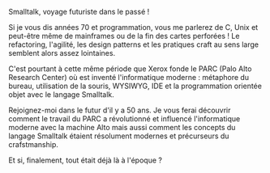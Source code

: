 Smalltalk, voyage futuriste dans le passé !

Si je vous dis années 70 et programmation, vous me parlerez de C, Unix et peut-être même de mainframes ou de la fin des cartes perforées ! Le refactoring, l'agilité, les design patterns et les pratiques craft au sens large semblent alors assez lointaines.

C'est pourtant à cette même période que Xerox fonde le PARC (Palo Alto Research Center) où est inventé l'informatique moderne : métaphore du bureau, utilisation de la souris, WYSIWYG, IDE et la programmation orientée objet avec le langage Smalltalk.

Rejoignez-moi dans le futur d'il y a 50 ans. Je vous ferai découvrir comment le travail du PARC a révolutionné et influencé l'informatique moderne avec la machine Alto mais aussi comment les concepts du langage Smalltalk étaient résolument modernes et précurseurs du crafstmanship.

Et si, finalement, tout était déjà là à l'époque ?
